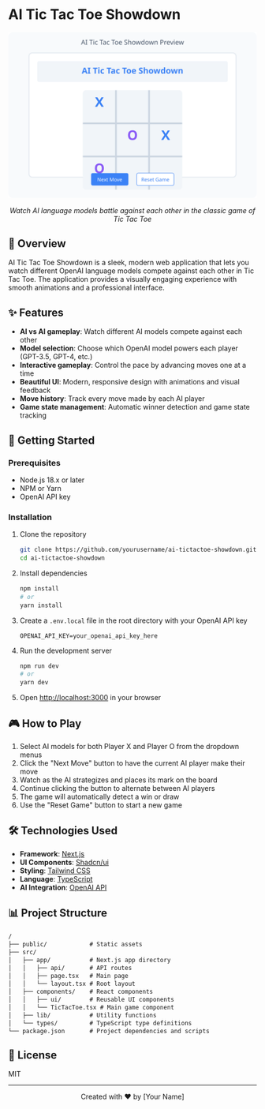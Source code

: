 # AI Tic Tac Toe Showdown

<div align="center">
  <img src="public/preview.svg" alt="AI Tic Tac Toe Showdown Preview" width="600">
  <p><em>Watch AI language models battle against each other in the classic game of Tic Tac Toe</em></p>
</div>

## 🌟 Overview

AI Tic Tac Toe Showdown is a sleek, modern web application that lets you watch different OpenAI language models compete against each other in Tic Tac Toe. The application provides a visually engaging experience with smooth animations and a professional interface.

## ✨ Features

- **AI vs AI gameplay**: Watch different AI models compete against each other
- **Model selection**: Choose which OpenAI model powers each player (GPT-3.5, GPT-4, etc.)
- **Interactive gameplay**: Control the pace by advancing moves one at a time
- **Beautiful UI**: Modern, responsive design with animations and visual feedback
- **Move history**: Track every move made by each AI player
- **Game state management**: Automatic winner detection and game state tracking

## 🚀 Getting Started

### Prerequisites

- Node.js 18.x or later
- NPM or Yarn
- OpenAI API key

### Installation

1. Clone the repository
   ```bash
   git clone https://github.com/yourusername/ai-tictactoe-showdown.git
   cd ai-tictactoe-showdown
   ```

2. Install dependencies
   ```bash
   npm install
   # or
   yarn install
   ```

3. Create a `.env.local` file in the root directory with your OpenAI API key
   ```
   OPENAI_API_KEY=your_openai_api_key_here
   ```

4. Run the development server
   ```bash
   npm run dev
   # or
   yarn dev
   ```

5. Open [http://localhost:3000](http://localhost:3000) in your browser

## 🎮 How to Play

1. Select AI models for both Player X and Player O from the dropdown menus
2. Click the "Next Move" button to have the current AI player make their move
3. Watch as the AI strategizes and places its mark on the board
4. Continue clicking the button to alternate between AI players
5. The game will automatically detect a win or draw
6. Use the "Reset Game" button to start a new game

## 🛠️ Technologies Used

- **Framework**: [Next.js](https://nextjs.org/)
- **UI Components**: [Shadcn/ui](https://ui.shadcn.com/)
- **Styling**: [Tailwind CSS](https://tailwindcss.com/)
- **Language**: [TypeScript](https://www.typescriptlang.org/)
- **AI Integration**: [OpenAI API](https://openai.com/api/)

## 📊 Project Structure

```
/
├── public/            # Static assets
├── src/
│   ├── app/           # Next.js app directory
│   │   ├── api/       # API routes
│   │   ├── page.tsx   # Main page
│   │   └── layout.tsx # Root layout
│   ├── components/    # React components
│   │   ├── ui/        # Reusable UI components 
│   │   └── TicTacToe.tsx # Main game component
│   ├── lib/           # Utility functions
│   └── types/         # TypeScript type definitions
└── package.json       # Project dependencies and scripts
```

## 📝 License

MIT

---

<div align="center">
  <p>Created with ❤️ by [Your Name]</p>
</div>
